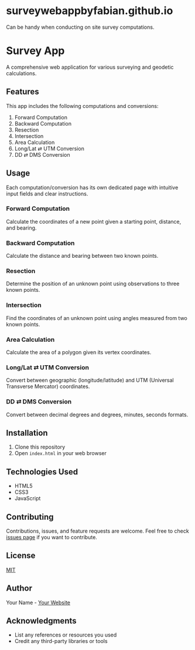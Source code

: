 # surveywebappbyfabian.github.io
Can be handy when conducting on site survey computations. 
# Survey App

A comprehensive web application for various surveying and geodetic calculations.

## Features

This app includes the following computations and conversions:

1. Forward Computation
2. Backward Computation
3. Resection
4. Intersection
5. Area Calculation
6. Long/Lat ⇄ UTM Conversion
7. DD ⇄ DMS Conversion

## Usage

Each computation/conversion has its own dedicated page with intuitive input fields and clear instructions.

### Forward Computation
Calculate the coordinates of a new point given a starting point, distance, and bearing.

### Backward Computation
Calculate the distance and bearing between two known points.

### Resection
Determine the position of an unknown point using observations to three known points.

### Intersection
Find the coordinates of an unknown point using angles measured from two known points.

### Area Calculation
Calculate the area of a polygon given its vertex coordinates.

### Long/Lat ⇄ UTM Conversion
Convert between geographic (longitude/latitude) and UTM (Universal Transverse Mercator) coordinates.

### DD ⇄ DMS Conversion
Convert between decimal degrees and degrees, minutes, seconds formats.

## Installation

1. Clone this repository
2. Open `index.html` in your web browser

## Technologies Used

- HTML5
- CSS3
- JavaScript

## Contributing

Contributions, issues, and feature requests are welcome. Feel free to check [issues page](link-to-issues-page) if you want to contribute.

## License

[MIT](https://choosealicense.com/licenses/mit/)

## Author

Your Name - [Your Website](your-website-url)

## Acknowledgments

- List any references or resources you used
- Credit any third-party libraries or tools
